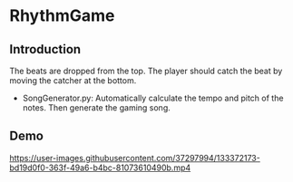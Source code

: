 # RhythmGame

## Introduction
The beats are dropped from the top. The player should catch the beat by moving the catcher at the bottom.

* SongGenerator.py: Automatically calculate the tempo and pitch of the notes. Then generate the gaming song.

## Demo



https://user-images.githubusercontent.com/37297994/133372173-bd19d0f0-363f-49a6-b4bc-81073610490b.mp4

